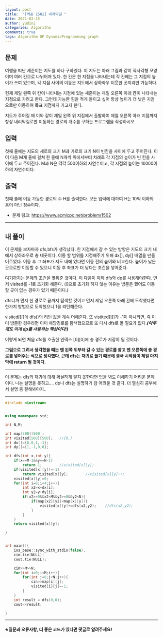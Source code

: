 ```yaml
---
layout: post
title:  "[백준 1502] 내리막길 "
date: 2021-02-25
author: yudini
categories: Algorithm
comments: true
tags: Algorithm DP DynamicProgramming graph
---
```


## 문제

여행을 떠난 세준이는 지도를 하나 구하였다. 이 지도는 아래 그림과 같이 직사각형 모양이며 여러 칸으로 나뉘어져 있다. 한 칸은 한 지점을 나타내는데 각 칸에는 그 지점의 높이가 쓰여 있으며, 각 지점 사이의 이동은 지도에서 상하좌우 이웃한 곳끼리만 가능하다.

현재 제일 왼쪽 위 칸이 나타내는 지점에 있는 세준이는 제일 오른쪽 아래 칸이 나타내는 지점으로 가려고 한다. 그런데 가능한 힘을 적게 들이고 싶어 항상 높이가 더 낮은 지점으로만 이동하여 목표 지점까지 가고자 한다.

지도가 주어질 때 이와 같이 제일 왼쪽 위 지점에서 출발하여 제일 오른쪽 아래 지점까지 항상 내리막길로만 이동하는 경로의 개수를 구하는 프로그램을 작성하시오

## 입력

첫째 줄에는 지도의 세로의 크기 M과 가로의 크기 N이 빈칸을 사이에 두고 주어진다. 이어 다음 M개 줄에 걸쳐 한 줄에 N개씩 위에서부터 차례로 각 지점의 높이가 빈 칸을 사이에 두고 주어진다. M과 N은 각각 500이하의 자연수이고, 각 지점의 높이는 10000이하의 자연수이다.

## 출력

첫째 줄에 이동 가능한 경로의 수 H를 출력한다. 모든 입력에 대하여 H는 10억 이하의 음이 아닌 정수이다.

* 문제 링크: <https://www.acmicpc.net/problem/1502>

<hr>

## 내 풀이

이 문제를 보자마자 dfs,bfs가 생각났다. 한 지점에서 갈 수 있는 방향은 지도의 크기 내에서 상하좌우로 총 네곳이다. 이동 할 범위를 지정해주기 위해 dx[], dy[] 배열을 만들어주었다. 이동 후 그 좌표가 지도 내에 있다면 이동 전의 높이와 비교한다. 높이가 낮은 곳으로만 이동할 수 있으니 이동 후 좌표가 더 낮다는 조건을 넣어준다. 

여기까지는 문제의 조건을 맞춰준 것이다. 이 다음이 이제 dfs와 dp를 사용해야한다. 먼저 visited를 -1로 초기화 해준다. (0으로 초기화 하지 않는 이유는 방문은 했어도 이동할 곳이 없는 경우가 있기 때문이다.) 

dfs니까 먼저 한 경로로 끝까지 탐색할 것이고 먼저 제일 오른쪽 아래 칸에 도착했다면 한가지 방법으로 도착했으니 1을 리턴해준다.

visited[][]에 dfs()의 리턴 값을 계속 더해준다. 또 vistited[][]가 -1이 아니라면, 즉 이미 방문한 경우라면 이미 해당경로를 탐색했으므로 또 다시 dfs로 돌 필요가 없다.***(아무래도 이게 dp를 사용하는 핵심이다!)***

이렇게 되면 처음 dfs를 호출한 인덱스 [0][0]에 총 경로가 저장이 될 것이다.
 

**그림으로 그려서 생각했을 때는 맨 왼쪽 위부터 갈 수 있는 경로를 찾고 맨 오른쪽에 총 경로를 넣어주는 식으로 생각했다. 근데 dfs는 재귀로 풀기 때문에 결국 시작점이 제일 마지막에 return 될 것이다.** 

<hr>

이 문제는 dfs와 재귀에 대해 확실하게 알지 못한다면 답을 봐도 이해하기 어려운 문제이다. 
나는 설명을 못하고.... dp나 dfs는 설명하기 참 어려운 것 같다. 더 열심히 공부해서 설명 좀 잘해봐야지..


<hr>

~~~C++
#include <iostream>                                             


using namespace std;

int N,M;

int map[500][500];
int visited[500][500];   //{0,}
int dx[]={0,0,1,-1};
int dy[]={1,-1,0,0};

int dfs(int x,int y){
    if(x==M-1&&y==N-1)
        return 1;        //visited[x][y];
    if(visited[x][y]!=-1)
        return visited[x][y];        //visited[x][y]++;
    visited[x][y]=0;
    for(int i=0;i<4;i++){
        int x2=x+dx[i];
        int y2=y+dy[i];
        if(x2>=0&&x2<M&&y2>=0&&y2<N){
            if(map[x2][y2]<map[x][y]){
                visited[x][y]+=dfs(x2,y2);    //dfs(x2,y2);
            }
        }
    }
    return visited[x][y];

}


int main(){
    ios_base::sync_with_stdio(false);
    cin.tie(NULL);
    cout.tie(NULL);

    cin>>M>>N;
    for(int i=0;i<M;i++){
        for(int j=0;j<N;j++){
            cin>>map[i][j];
            visited[i][j]=-1;
        }
    }
    int result = dfs(0,0);
    cout<<result;

}

~~~

<hr>

<h4>&#8251;질문과 오류사항, 더 좋은 코드가 있다면 댓글로 알려주세요!</h4>